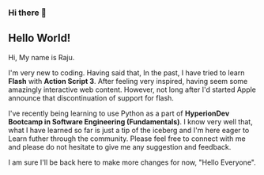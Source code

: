 ### Hi there 👋

## Hello World!
  
Hi, My name is Raju.   
  
I'm very new to coding. Having said that, In the past, I have tried to learn **Flash** with **Action Script 3**. After feeling very inspired, having seem some amazingly interactive web content. However, not long after I'd started Apple announce that discontinuation of support for flash.

I've recently being learning to use Python as a part of **HyperionDev Bootcamp in Software Engineering (Fundamentals)**. I know very well that, what I have learned so far is just a tip of the iceberg and I'm here eager to Learn futher through the community. Please feel free to connect with me and please do not hesitate to give me any suggestion and feedback.

I am sure I'll be back here to make more changes for now, "Hello Everyone".


<!--
**Raju-Mali/Raju-Mali** is a ✨ _special_ ✨ repository because its `README.md` (this file) appears on your GitHub profile.

Here are some ideas to get you started:

- 🔭 I’m currently working on ...
- 🌱 I’m currently learning ...
- 👯 I’m looking to collaborate on ...
- 🤔 I’m looking for help with ...
- 💬 Ask me about ...
- 📫 How to reach me: ...
- 😄 Pronouns: ...
- ⚡ Fun fact: ...
-->
